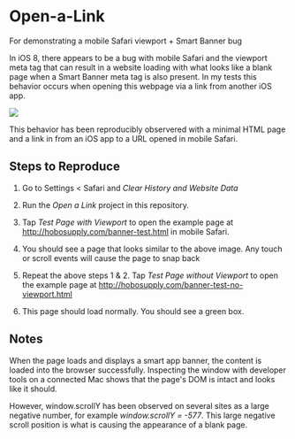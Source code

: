 # Open-a-Link
For demonstrating a mobile Safari viewport + Smart Banner bug

In iOS 8, there appears to be a bug with mobile Safari and the viewport meta tag that can result in a website loading with what looks like a blank page when a Smart Banner meta tag is also present. In my tests this behavior occurs when opening this webpage via a link from another iOS app.

![](http://than.to/10EVw.png)

This behavior has been reproducibly observered with a minimal HTML page and a link in from an iOS app to a URL opened in mobile Safari.

## Steps to Reproduce

1. Go to Settings < Safari and *Clear History and Website Data*

2. Run the *Open a Link* project in this repository.

3. Tap *Test Page with Viewport* to open the example page at http://hobosupply.com/banner-test.html in mobile Safari.

4. You should see a page that looks similar to the above image. Any touch or scroll events will cause the page to snap back 

5. Repeat the above steps 1 & 2. Tap *Test Page without Viewport* to open the example page at http://hobosupply.com/banner-test-no-viewport.html

6. This page should load normally. You should see a green box.

## Notes

When the page loads and displays a smart app banner, the content is loaded into the browser successfully. Inspecting the window with developer tools on a connected Mac shows that the page's DOM is intact and looks like it should.

However, window.scrollY has been observed on several sites as a large negative number, for example *window.scrollY = -577*. This large negative scroll position is what is causing the appearance of a blank page.
